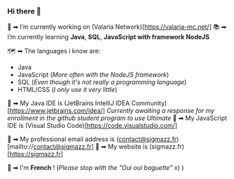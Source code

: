 ### Hi there 👋

📡 ➡︎ I’m currently working on (Valaria Network)[https://valaria-mc.net/]
📚 ➡︎ I’m currently learning **Java**, **SQL**, **JavaScript with framework NodeJS**


🗺 ➡︎ The languages i know are:
* Java
* JavaScript (*More often with the NodeJS framework*)
* SQL (*Even though it's not really a programming language*)
* HTML/CSS (*I only use it very little*)


📕 ➡︎ My Java IDE is (JetBrains IntelliJ IDEA Community)[https://www.jetbrains.com/idea/] *Currently awaiting a response for my enrollment in the github student program to use Ultimate*
📗 ➡︎ My JavaScript IDE is (Visual Studio Code)[https://code.visualstudio.com/]

📧 ➡︎ My professional email address is (contact@sigmazz.fr)[mailto://contact@sigmazz.fr]
💎 ➡︎ My website is (sigmazz.fr)[https://sigmazz.fr]

🧮 ➡︎ I'm **French** ! (*Please stop with the "Oui oui baguette"* x) )

